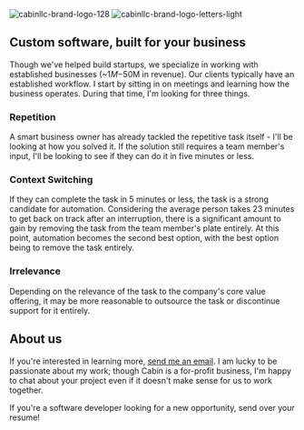 ![cabinllc-brand-logo-128](https://github.com/user-attachments/assets/b03e0f90-feb9-4b52-a836-0d7432bde24f)
![cabinllc-brand-logo-letters-light](https://github.com/user-attachments/assets/3ec90834-bfd2-4582-ae44-7725a54d8055)

## Custom software, built for your business

Though we've helped build startups, we specialize in working with established businesses (~$1M-$50M in revenue). Our clients typically have an established workflow. I start by sitting in on meetings and learning how the business operates. During that time, I'm looking for three things.

### Repetition

A smart business owner has already tackled the repetitive task itself - I'll be looking at how you solved it. If the solution still requires a team member's input, I'll be looking to see if they can do it in five minutes or less.

### Context Switching

If they can complete the task in 5 minutes or less, the task is a strong candidate for automation. Considering the average person takes 23 minutes to get back on track after an interruption, there is a significant amount to gain by removing the task from the team member's plate entirely. At this point, automation becomes the second best option, with the best option being to remove the task entirely.

### Irrelevance

Depending on the relevance of the task to the company's core value offering, it may be more reasonable to outsource the task or discontinue support for it entirely.

## About us

If you're interested in learning more, [send me an email](mailto:tyler@cabin.llc). I am lucky to be passionate about my work; though Cabin is a for-profit business, I'm happy to chat about your project even if it doesn't make sense for us to work together.

If you're a software developer looking for a new opportunity, send over your resume!
